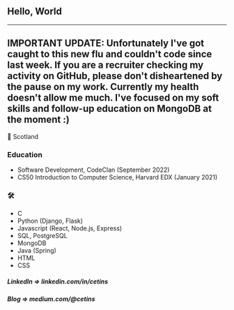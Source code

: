 ## Hello, World

----------------------------------------------------------------------------------------------------------------------------------------------------------------------
IMPORTANT UPDATE: Unfortunately I've got caught to this new flu and couldn't code since last week. If you are a recruiter checking my activity on GitHub, please don't disheartened by the pause on my work. Currently my health doesn't allow me much. I've focused on my soft skills and follow-up education on MongoDB at the moment :)
----------------------------------------------------------------------------------------------------------------------------------------------------------------------


:scotland: Scotland


### Education

* Software Development, CodeClan (September 2022)
* CS50 Introduction to Computer Science, Harvard EDX (January 2021)

### 	:hammer_and_wrench: 

* C 
* Python (Django, Flask)
* Javascript (React, Node.js, Express)
* SQL, PostgreSQL
* MongoDB
* Java (Spring)
* HTML
* CSS

##### LinkedIn  =>  linkedin.com/in/cetins
##### Blog      =>  medium.com/@cetins
